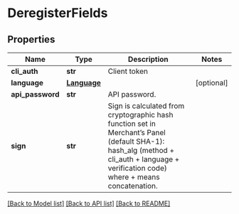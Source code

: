 # DeregisterFields

## Properties
Name | Type | Description | Notes
------------ | ------------- | ------------- | -------------
**cli_auth** | **str** | Client token | 
**language** | [**Language**](Language.md) |  | [optional] 
**api_password** | **str** | API password. | 
**sign** | **str** | Sign is calculated from cryptographic hash function set in Merchant’s Panel (default SHA-1): hash_alg (method + cli_auth + language + verification code) where + means concatenation. | 

[[Back to Model list]](../README.md#documentation-for-models) [[Back to API list]](../README.md#documentation-for-api-endpoints) [[Back to README]](../README.md)


